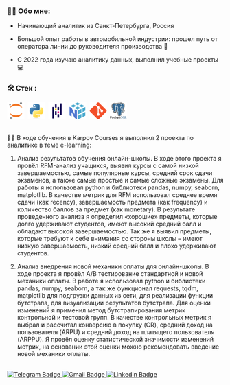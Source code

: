 ### :man_technologist: Обо мне:

- Начинающий аналитик из Санкт-Петербурга, Россия

- Большой опыт работы в автомобильной индустрии: прошел путь от оператора линии до руководителя производства :car: 

- С 2022 года изучаю аналитику данных, выполнил учебные проекты :computer:


### :hammer_and_wrench: Стек :

<div>
  <img src="https://github.com/devicons/devicon/blob/master/icons/jupyter/jupyter-original.svg" title="Jupyter" alt="Jupyter" width="40" height="40"/>&nbsp;
  <img src="https://github.com/devicons/devicon/blob/master/icons/python/python-original.svg" title="Python" alt="Python" width="40" height="40"/>&nbsp;
  <img src="https://github.com/devicons/devicon/blob/master/icons/pandas/pandas-original.svg" title="Pandas" alt="Pandas" width="40" height="40"/>&nbsp;
  <img src="https://github.com/devicons/devicon/blob/master/icons/numpy/numpy-original.svg" title="Numpy" alt="Numpy" width="40" height="40"/>&nbsp;
  <img src="https://github.com/devicons/devicon/blob/master/icons/git/git-original.svg" title="Git" alt="Git" width="40" height="40"/>&nbsp;
  <img src="https://github.com/devicons/devicon/blob/master/icons/postgresql/postgresql-original-wordmark.svg" title="PostgreSQL" alt="PostgreSQL" width="40" height="40"/>&nbsp; 
</div>


<br> :man_student: В ходе обучения в Karpov Courses я выполнил 2 проекта по аналитике в теме e-learning:
1.	Анализ результатов обучения онлайн-школы. В ходе этого проекта я провёл RFM-анализ учащихся, выявил курсы с самой низкой завершаемостью, самые популярные курсы, средний срок сдачи экзаменов, а также самые простые и самые сложные экзамены. Для работы я использовал python и библиотеки pandas, numpy, seaborn, matplotlib. В качестве метрик для RFM использовал среднее время сдачи (как recency), завершаемость предмета (как frequency) и количество баллов за предмет (как monetary). В результате проведенного анализа я определил «хорошие» предметы, которые долго удерживают студентов, имеют высокий средний балл и обладают высокой завершаемостью. Так же я выявил предметы, которые требуют к себе внимания со стороны школы – имеют низкую завершаемость, низкий средний балл и плохо удерживают студентов.

2.	Анализ внедрения новой механики оплаты для онлайн-школы. В ходе проекта я провёл А/В тестирование стандартной и новой механики оплаты. В работе я использовал python и библиотеки pandas, numpy, seaborn, а так же функционал requests, tqdm, matplotlib для подгрузки данных из сети, для реализации функции бутстрапа, для визуализации результатов бутстрапа. Для оценки изменений я применил метод бутстрапирования метрик контрольной и тестовой групп. В качестве контрольных метрик я выбрал и рассчитал конверсию в покупку (CR), средний доход на пользователя (ARPU) и средний доход на платящего пользователя (ARPPU). Я провёл оценку статистической значимости изменений метрик, на основании этой оценки можно рекомендовать введение новой механики оплаты. 

<br>
<div id="badges">
  <a href="https://t.me/bezhentsev_is">
    <img src="https://img.shields.io/badge/Telegram-blue?logo=telegram&logoColor=white" alt="Telegram Badge"/>
  </a>
  <a href="mailto:bezhentsev.is@gmail.com">
    <img src="https://img.shields.io/badge/Gmail-red?logo=gmail&logoColor=white" alt="Gmail Badge"/>
  </a>
  <a href="https://www.linkedin.com/in/ilya-bezhentcev-0aa136207">
    <img src="https://img.shields.io/badge/Linkedin-blue?logo=linkedin&logoColor=white" alt="Linkedin Badge"/>
  </a>
</div>
